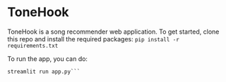 # ToneHook

ToneHook is a song recommender web application. To get started, clone this repo and install the required packages:
```pip install -r requirements.txt```

To run the app, you can do:
```
streamlit run app.py```
